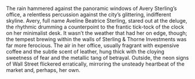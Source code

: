 The rain hammered against the panoramic windows of Avery Sterling’s office, a relentless percussion against the city’s glittering, indifferent skyline.  Avery, full name Aveline Beatrice Sterling, stared out at the deluge, the rhythmic drumming a counterpoint to the frantic tick-tock of the clock on her minimalist desk.  It wasn’t the weather that had her on edge, though; the tempest brewing within the walls of Sterling & Thorne Investments was far more ferocious.  The air in her office, usually fragrant with expensive coffee and the subtle scent of leather, hung thick with the cloying sweetness of fear and the metallic tang of betrayal.  Outside, the neon signs of Wall Street flickered erratically, mirroring the unsteady heartbeat of the market and, perhaps, her own.
